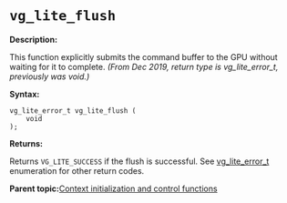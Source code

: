 # `vg_lite_flush`

**Description:**

This function explicitly submits the command buffer to the GPU without waiting for it to complete. *\(From Dec 2019, return type is vg\_lite\_error\_t, previously was void.\)*

**Syntax:**

```
vg_lite_error_t vg_lite_flush (
    void
);
```

**Returns:**

Returns `VG_LITE_SUCCESS` if the flush is successful. See [vg\_lite\_error\_t](vg_lite_error_t_enumeration.md) enumeration for other return codes.

**Parent topic:**[Context initialization and control functions](../topics/context_initialization_and_control_functions.md)

